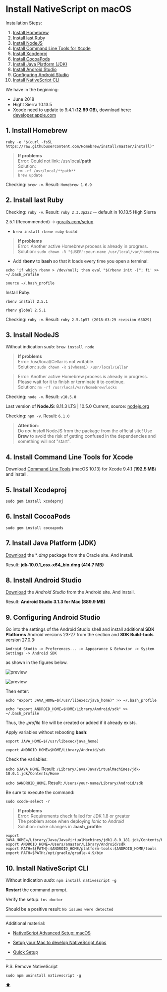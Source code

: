 # <a name='top'>Install NativeScript on macOS

Installation Steps:

1. [Install Homebrew](#homebrew)
2. [Install last Ruby](#ruby)
3. [Install NodeJS](#node)
4. [Install Command Line Tools for Xcode](#command-line)
5. [Install Xcodeproj](#xcodeproj)
6. [Install CocoaPods](#cocoapods)
7. [Install Java Platform (JDK)](#jdk)
8. [Install Android Studio](#android-studio)
9. [Configuring Android Studio](#config)
10. [Install NativeScript CLI](#nativescript)

We have in the beginning:

* June 2018
* Hight Sierra 10.13.5
* Xcode need to update to 9.4.1 (**12.89 GB**), download here: [developer.apple.com](https://developer.apple.com/download/more/)

## <a name="homebrew"></a>1. Install Homebrew

`ruby -e "$(curl -fsSL https://raw.githubusercontent.com/Homebrew/install/master/install)"`

> **If problems**
<br>Error: Could not link: /usr/local/**path**
<br> Solution: 
<br>`rm -rf /usr/local/**path**`
<br>`brew update`

Checking: `brew -v`. Result: `Homebrew 1.6.9`
  
## <a name="ruby"></a>2. Install last Ruby

Checking: `ruby -v`. Result: `ruby 2.3.3p222` -- default in 10.13.5 High Sierra

2.5.1 (Recommended) -> [gorails.com/setup](https://gorails.com/setup/osx/10.13-high-sierra)

* `brew install rbenv ruby-build`

> **If problems**
<br>Error: Another active Homebrew process is already in progress. 
<br>Solution: `sudo chown -R "$USER":your-name /usr/local/var/homebrew`

* Add **rbenv** to **bash** so that it loads every time you open a terminal: 

`echo 'if which rbenv > /dev/null; then eval "$(rbenv init -)"; fi' >> ~/.bash_profile`

`source ~/.bash_profile`

Install Ruby:

`rbenv install 2.5.1`

`rbenv global 2.5.1`
  
Checking: `ruby -v`. Result: `ruby 2.5.1p57 (2018-03-29 revision 63029)`
  
## <a name="node"></a>3. Install NodeJS
  
Without indication *sudo*: `brew install node`

> **If problems**
<br>Error: /usr/local/Cellar is not writable. 
<br> Solution: `sudo chown -R $(whoami) /usr/local/Cellar`

>Error: Another active Homebrew process is already in progress. Please wait for it to finish or terminate it to continue. 
<br> Solution: `rm -rf /usr/local/var/homebrew/locks`

Checking: `node -v`. Result: `v10.5.0` 

Last version of **NodeJS**: 8.11.3 LTS | 10.5.0 Current, source: [nodejs.org](https://nodejs.org/en/)

Checking: `npm -v`. Result: `6.1.0`

> **Attention**:
<br>Do *not install* NodeJS from the package from the official site! Use **Brew** to avoid the risk of getting confused in the dependencies and something will not "start".
  
## <a name="command-line"></a>4. Install Command Line Tools for Xcode

Download [Command Line Tools](https://developer.apple.com/download/more/) (macOS 10.13) for Xcode 9.4.1 (**192.5 MB**) and install.

## <a name="xcodeproj"></a>5. Install Xcodeproj

`sudo gem install xcodeproj`

## <a name="cocoapods"></a>6. Install CocoaPods

`sudo gem install cocoapods`

## <a name="jdk"></a>7. Install Java Platform (JDK)

[Download](http://www.oracle.com/technetwork/java/javase/downloads/) the **.dmg* package from the Oracle site. And install.

Result: **jdk-10.0.1_osx-x64_bin.dmg (414.7 MB)**

## <a name="android-studio"></a>8. Install Android Studio

[Download](http://www.oracle.com/technetwork/java/javase/downloads/) the *Android Studio* from the Android site. And install.

Result: **Android Studio 3.1.3 for Mac (889.9 MB)**

## <a name="config"></a>9. Configuring Android Studio

Go into the settings of the Android Studio shell and install additional **SDK Platforms** Android versions 23-27 from the section and **SDK Build-tools** version 27.0.3:

```Android Studio -> Preferences... -> Appearance & Behavior -> System Settings -> Android SDK```

as shown in the figures below.

![preview](img/android-sdk-platforms.png)

![preview](img/build-tools-27.png)

Then enter:

`echo "export JAVA_HOME=$(/usr/libexec/java_home)" >> ~/.bash_profile`

`echo "export ANDROID_HOME=$HOME/Library/Android/sdk" >> ~/.bash_profile`

Thus, the *.profile* file will be created or added if it already exists.

Apply variables without rebooting **bash**:

`export JAVA_HOME=$(/usr/libexec/java_home)`

`export ANDROID_HOME=$HOME/Library/Android/sdk`

Check the variables: 

`echo $JAVA_HOME`. Result: `/Library/Java/JavaVirtualMachines/jdk-10.0.1.jdk/Contents/Home`

`echo $ANDROID_HOME`. Result: `/Users/your-name/Library/Android/sdk`

Be sure to execute the command:

`sudo xcode-select -r`

> **If problems**
<br>Error: Requirements check failed for JDK 1.8 or greater 
<br>The problem arose when deploying *Ionic* to *Android*
<br> Solution: make changes in **.bash_profile**:
```
export JAVA_HOME=/Library/Java/JavaVirtualMachines/jdk1.8.0_181.jdk/Contents/Home
export ANDROID_HOME=/Users/amaster/Library/Android/sdk
export PATH=${PATH}:$ANDROID_HOME/platform-tools:$ANDROID_HOME/tools
export PATH=$PATH:/opt/gradle/gradle-4.9/bin
```

## <a name="nativescript"></a>10. Install NativeScript CLI

Without indication *sudo*: `npm install nativescript -g`

**Restart** the command prompt.

Verify the setup: `tns doctor`

Should be a positive result: `No issues were detected`

***

Additional material:

* [NativeScript Advanced Setup: macOS](http://docs.nativescript.org/start/ns-setup-os-x)

* [Setup your Mac to develop NativeScript Apps](https://hdorgeval.gitbooks.io/setup-your-mac-to-develop-nativescript-apps/content/)

* [Quick Setup](http://docs.nativescript.org/start/quick-setup)

***

<a name="remove">P.S. Remove NativeScript</a>

`sudo npm uninstall nativescript -g`

**[⬆](#top)**
